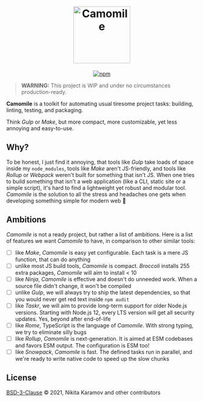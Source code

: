 <h1 align="center">
  <img alt="Camomile" height="150" width="150" src="https://media.githubusercontent.com/media/camomilejs/brand/master/logo/logo.png">
</h1>

<p align="center">
  <a href="https://www.npmjs.com/package/camomile"><img alt="npm" src="https://img.shields.io/npm/v/camomile?style=for-the-badge"></a>
</p>

> **WARNING:** This project is WIP and under no circumstances production-ready.

**Camomile** is a toolkit for automating usual tiresome project tasks:
building, linting, testing, and packaging.

Think _Gulp_ or _Make_, but more compact, more customizable, yet less annoying
and easy-to-use.

## Why?

To be honest, I just find it annoying, that tools like _Gulp_ take loads of
space inside my `node_modules`, tools like _Make_ aren't JS-friendly, and tools
like _Rollup_ or _Webpack_ weren't built for something that isn't JS. When one
tries to build something that isn't a web application (like a CLI, static site
or a simple script), it's hard to find a lightweight yet robust and modular
tool. _Camomile_ is the solution to all the stress and headaches one gets when
developing something simple for modern web 🍵

## Ambitions

_Camomile_ is not a ready project, but rather a list of ambitions. Here is a
list of features we want _Camomile_ to have, in comparison to other similar
tools:

- [ ] like _Make_, _Camomile_ is easy yet configurable. Each task is a mere JS
      function, that can do anything
- [ ] unlike most JS build tools, _Camomile_ is compact. _Broccoli_ installs
      255 extra packages, _Camomile_ will aim to install < 10
- [ ] like _Ninja_, _Camomile_ is effective and doesn't do unneeded work.
      When a source file didn't change, it won't be compiled
- [ ] unlike _Gulp_, we will always try to ship the latest dependencies, so that
      you would never get red text inside `npm audit`
- [ ] like _Taskr_, we will aim to provide long-term support for older Node.js
      versions. Starting with Node.js 12, every LTS version will get all
      security updates. Yes, beyond after end-of-life
- [ ] like _Rome_, TypeScript is the language of _Camomile_. With strong typing,
      we try to eliminate silly bugs
- [ ] like _Rollup_, _Camomile_ is next-generation. It is aimed at ESM codebases
      and favors ESM output. The configuration is ESM too!
- [ ] like _Snowpack_, _Camomile_ is fast. The defined tasks run in parallel,
      and we're ready to write native code to speed up the slow chunks

## License

[BSD-3-Clause](https://spdx.org/licenses/BSD-3-Clause.html) © 2021, Nikita Karamov and other contributors
